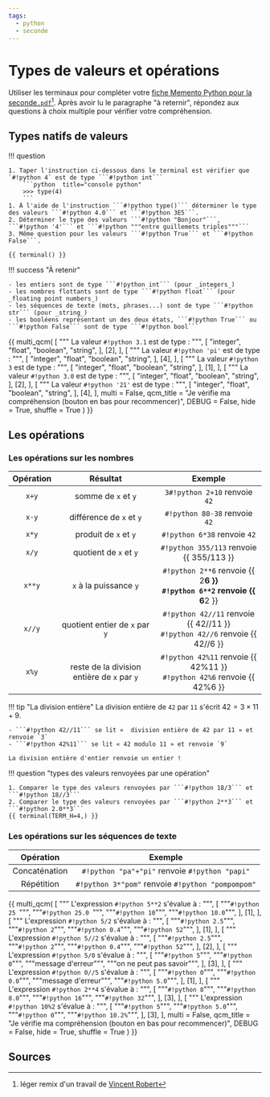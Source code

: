 ```yaml
---
tags:
  - python
  - seconde
---
```

# Types de valeurs et opérations

Utiliser les terminaux pour compléter votre  [fiche Memento Python pour la seconde```.pdf```](/pdf/python/memento-2gt.pdf)[^1].
Àprès avoir lu le paragraphe "à reternir", répondez aux questions à choix multiple pour vérifier votre compréhension.


 
## Types natifs de valeurs

!!! question 

	1. Taper l'instruction ci-dessous dans le terminal est vérifier que `#!python 4` est de type ```#!python int```
		```python  title="console python"
		>>> type(4)
		```
	1. À l'aide de l'instruction ```#!python type()``` déterminer le type des valeurs ```#!python 4.0``` et ```#!python 3E5```.
	2. Déterminer le type des valeurs ```#!python "Bonjour"```, ```#!python '4'``` et ```#!python """entre guillemets triples"""```
	3. Même question pour les valeurs ```#!python True``` et ```#!python False```.

    {{ terminal() }}

!!! success "À retenir"  

	- les entiers sont de type ```#!python int``` (pour _integers_)
	- les nombres flottants sont de type ```#!python float``` (pour _floating point numbers_)  
	- les séquences de texte (mots, phrases...) sont de type ```#!python str``` (pour _string_)
	- les booléens représentant un des deux états, ```#!python True``` ou ```#!python False``` sont de type ```#!python bool```
 
{{ multi_qcm(
    [
    """
    La valeur ```#!python 3.1``` est de type : 
    """,
        [
            "integer",
            "float",
            "boolean",
            "string",
        ],
        [2],
    ],
    [
	"""
    La valeur ```#!python 'pi'``` est de type : 
    """,
        [
            "integer",
            "float",
            "boolean",
            "string",
        ],
        [4],
    ],
    [
	"""
    La valeur ```#!python 3``` est de type : 
    """,
        [
            "integer",
            "float",
            "boolean",
            "string",
        ],
        [1],
    ],
    [
	"""
    La valeur ```#!python 3.0``` est de type : 
    """,
        [
            "integer",
            "float",
            "boolean",
            "string",
        ],
        [2],
    ],
    [
	"""
    La valeur ```#!python '21'``` est de type : 
    """,
        [
            "integer",
            "float",
            "boolean",
            "string",
        ],
        [4],
    ],
    multi = False,
    qcm_title = "Je vérifie ma compréhension (bouton en bas pour recommencer)",
    DEBUG = False,
	hide = True,
    shuffle = True
) }}


## Les opérations 

### Les opérations sur les nombres

| Opération | Résultat | Exemple |
|:---------:|:--------:|:-------:|
| ```x+y``` | somme de ```x``` et ```y``` |  ```3#!python 2+10```  renvoie ```42``` |
| ```x-y``` | différence de ```x``` et ```y``` |  ```#!python 80-38```  renvoie ```42``` |
| ```x*y``` | produit de ```x``` et ```y``` |  ```#!python 6*38```  renvoie ```42``` |
| ```x/y``` | quotient de ```x``` et ```y``` |  ```#!python 355/113```  renvoie {{ 355/113 }} |
| ```x**y``` |   ```x``` à la puissance ```y``` |  `#!python 2**6`  renvoie {{ 2**6 }} </br>   `#!python 6**2`  renvoie {{ 6**2 }}  |
| ```x//y``` |   quotient entier de ```x``` par ```y``` |  ```#!python 42//11```  renvoie {{ 42//11 }} </br> ```#!python 42//6```  renvoie {{ 42//6 }} |
| ```x%y``` |   reste de la division entière de ```x``` par ```y``` |  ```#!python 42%11```  renvoie {{ 42%11 }} </br> ```#!python 42%6```  renvoie {{ 42%6 }} |

!!! tip "La division entière" 
    La division entière de ```42``` par ```11``` s'écrit $42=3\times 11+9$. 
        
	- ```#!python 42//11``` se lit «  division entière de 42 par 11 » et renvoie `3`  
	- ```#!python 42%11``` se lit « 42 modulo 11 » et renvoie `9`
    
	La division entière d'entier renvoie un entier !

!!! question "types des valeurs renvoyées par une opération"

    1. Comparer le type des valeurs renvoyées par ```#!python 18/3``` et ```#!python 18//3```
	2. Comparer le type des valeurs renvoyées par ```#!python 2**3``` et ```#!python 2.0**3```
    {{ terminal(TERM_H=4,) }}


### Les opérations sur les séquences de texte
 
| Opération | Exemple |
|:---------:|:-------:|
| Concaténation | ```#!python "pa"+"pi"``` renvoie  ```#!python "papi"``` |
| Répétition |  ```#!python 3*"pom"``` renvoie ```#!python "pompompom"``` |

 
{{ multi_qcm(
    [
    """
    L'expression ```#!python 5**2``` s'évalue à : 
    """,
        [
            """```#!python 25 ```""",
            """```#!python 25.0 ```""",
            """```#!python 10```""",
            """`#!python 10.0`""",
        ],
        [1],
    ], 
	[
     """
    L'expression ```#!python 5/2``` s'évalue à : 
    """,
        [
            """`#!python 2.5`""",
            """`#!python 2`""",
            """`#!python 0.4`""",
            """`#!python 52`""",
        ],
        [1],
    ],
	[
	 """
    L'expression ```#!python 5//2``` s'évalue à : 
    """,
        [
            """```#!python 2.5```""",
            """```#!python 2```""",
            """```#!python 0.4```""",
            """```#!python 52```""",
        ],
        [2],
    ],
	[
	 """
    L'expression ```#!python 5/0``` s'évalue à : 
    """,
        [
            """`#!python 5`""",
            """`#!python 0`""",
            """message d'erreur""",
            """on ne peut pas savoir""",
        ],
        [3],
    ],
	[
	 """
    L'expression ```#!python 0//5``` s'évalue à : 
    """,
        [
            """`#!python 0`""",
            """`#!python 0.0`""",
            """message d'erreur""",
            """`#!python 5.0`""",
        ],
        [1],
    ],
	[
	 """
    L'expression ```#!python 2**4``` s'évalue à : 
    """,
        [
            """`#!python 8`""",
            """`#!python 8.0`""",
            """`#!python 16`""",
            """`#!python 32`""",
        ],
        [3],
    ],
	[
	 """
    L'expression ```#!python 10%2``` s'évalue à : 
    """,
        [
            """`#!python 5`""",
            """`#!python 5.0`""",
            """`#!python 0`""",
            """`#!python 10.2%`""",
        ],
        [3],
    ],
    multi = False,
    qcm_title = "Je vérifie ma compréhension (bouton en bas pour recommencer)",
    DEBUG = False,
	hide = True,
    shuffle = True
) }}


 

 
## Sources
 
[^1]:  léger remix d'un travail de [Vincent Robert](https://nsi.xyz/start-p3)
